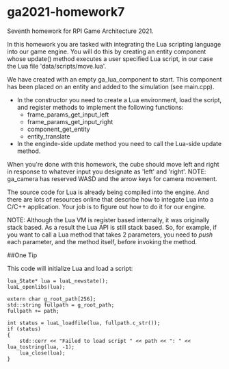 # ga2021-homework7
Seventh homework for RPI Game Architecture 2021.

In this homework you are tasked with integrating the Lua scripting language
into our game engine. You will do this by creating an entity component whose
update() method executes a user specified Lua script, in our case the Lua
file 'data/scripts/move.lua'.

We have created with an empty ga_lua_component to start. This component has
been placed on an entity and added to the simulation (see main.cpp).

* In the constructor you need to create a Lua environment, load the script,
and register methods to implement the following functions:
  * frame_params_get_input_left
  * frame_params_get_input_right
  * component_get_entity
  * entity_translate
* In the enginde-side update method you need to call the Lua-side update method.

When you're done with this homework, the cube should move left and right in
response to whatever input you designate as 'left' and 'right'. NOTE: ga_camera
has reserved WASD and the arrow keys for camera movement.

The source code for Lua is already being compiled into the engine. And there
are lots of resources online that describe how to integate Lua into a C/C++
application. Your job is to figure out how to do it for our engine.

NOTE: Although the Lua VM is register based internally, it was originally stack
based. As a result the Lua API is still stack based. So, for example, if you
want to call a Lua method that takes 2 parameters, you need to *push* each
parameter, and the method itself, before invoking the method.

##One Tip

This code will initialize Lua and load a script:

	lua_State* lua = luaL_newstate();
	luaL_openlibs(lua);

	extern char g_root_path[256];
	std::string fullpath = g_root_path;
	fullpath += path;

	int status = luaL_loadfile(lua, fullpath.c_str());
	if (status)
	{
		std::cerr << "Failed to load script " << path << ": " << lua_tostring(lua, -1);
		lua_close(lua);
	}
